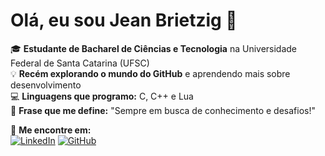 # Olá, eu sou Jean Brietzig 👋  

🎓 **Estudante de Bacharel de Ciências e Tecnologia** na Universidade Federal de Santa Catarina (UFSC)  
💡 **Recém explorando o mundo do GitHub** e aprendendo mais sobre desenvolvimento  
💻 **Linguagens que programo:** C, C++ e Lua  
📌 **Frase que me define:** "Sempre em busca de conhecimento e desafios!"  

🔗 **Me encontre em:**  
[![LinkedIn](https://img.shields.io/badge/LinkedIn-blue?logo=linkedin)](https://br.linkedin.com/in/jean-brietzig-67a559211)
[![GitHub](https://img.shields.io/badge/GitHub-black?logo=github)](https://github.com/JeanBrietzig)  

